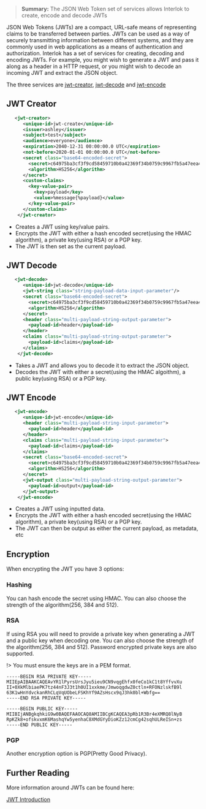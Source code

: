 > **Summary:** The JSON Web Token set of services allows Interlok to create, encode and decode JWTs

JSON Web Tokens (JWTs) are a compact, URL-safe means of representing claims to be transferred between parties. JWTs can be used as a way of securely transmitting information between different systems, and they are commonly used in web applications as a means of authentication and authorization. Interlok has a set of services for creating, decoding and encoding JWTs. For example, you might wish to generate a JWT and pass it along as a header in a HTTP request, or you might wish to decode an incoming JWT and extract the JSON object.

The three services are [jwt-creator][], [jwt-decode][] and [jwt-encode][]

## JWT Creator ##
```xml
   <jwt-creator>
      <unique-id>jwt-create</unique-id>
      <issuer>ashley</issuer>
      <subject>test</subject>
      <audience>everyone</audience>
      <expiration>2040-12-31 00:00:00.0 UTC</expiration>
      <not-before>2020-01-01 00:00:00.0 UTC</not-before>
      <secret class="base64-encoded-secret">
        <secret>c64975ba3cf3f9cd58459710b0a42369f34b0759c9967fb5a47eea488e8bea79</secret>
        <algorithm>HS256</algorithm>
      </secret>
      <custom-claims>
        <key-value-pair>
          <key>payload</key>
          <value>%message{%payload}</value>
        </key-value-pair>
      </custom-claims>
    </jwt-creator>
```
- Creates a JWT using key/value pairs.
- Encrypts the JWT with either a hash encoded secret(using the HMAC algorithm), a private key(using RSA) or a PGP key.
- The JWT is then set as the current payload.

## JWT Decode ##
```xml
   <jwt-decode>
      <unique-id>jwt-decode</unique-id>
      <jwt-string class="string-payload-data-input-parameter"/>
      <secret class="base64-encoded-secret">
        <secret>c64975ba3cf3f9cd58459710b0a42369f34b0759c9967fb5a47eea488e8bea79</secret>
        <algorithm>HS256</algorithm>
      </secret>
      <header class="multi-payload-string-output-parameter">
        <payload-id>header</payload-id>
      </header>
      <claims class="multi-payload-string-output-parameter">
        <payload-id>claims</payload-id>
      </claims>
    </jwt-decode>
```
- Takes a JWT and allows you to decode it to extract the JSON object.
- Decodes the JWT with either a secret(using the HMAC algoithm), a public key(using RSA) or a PGP key.

## JWT Encode ##
```xml
   <jwt-encode>
      <unique-id>jwt-encode</unique-id>
      <header class="multi-payload-string-input-parameter">
        <payload-id>header</payload-id>
      </header>
      <claims class="multi-payload-string-input-parameter">
        <payload-id>claims</payload-id>
      </claims>
      <secret class="base64-encoded-secret">
        <secret>c64975ba3cf3f9cd58459710b0a42369f34b0759c9967fb5a47eea488e8bea79</secret>
        <algorithm>HS256</algorithm>
      </secret>
      <jwt-output class="multi-payload-string-output-parameter">
        <payload-id>output</payload-id>
      </jwt-output>
    </jwt-encode>
```
- Creates a JWT using inputted data.
- Encrypts the JWT with either a hash encoded secret(using the HMAC algorithm), a private key(using RSA) or a PGP key.
- The JWT can then be output as either the current payload, as metadata, etc

## Encryption ##

When encrypting the JWT you have 3 options:

### Hashing ###
You can hash encode the secret using HMAC. You can also choose the strength of the algorithm(256, 384 and 512).

### RSA ###
If using RSA you will need to provide a private key when generating a JWT and a public key when decoding one. You can also choose the strength of the algorithm(256, 384 and 512). Password encrypted private keys are also supported.

!> You must ensure the keys are in a PEM format.

```
-----BEGIN RSA PRIVATE KEY-----
MIIEpAIBAAKCAQEAvYR1lPyrsUrsJyu5ieu9CN9vqgEhfx0feCo1kC1t8YffvvXu
II+0XkMlbiaePK7tz44nF3J3t1h0UI1xxkme/JmwoqgdwZ0ctln+RFONzlskfB9l
63K1wHnYdvckanRhCLqVqUObeLFSKhYf9AZsHscx9qJ3hk0bl+Wbfg==
-----END RSA PRIVATE KEY-----
```
```
-----BEGIN PUBLIC KEY-----
MIIBIjANBgkqhkiG9w0BAQEFAAOCAQ8AMIIBCgKCAQEA3pRb1R3Br4eXMRQ8lNyB
RpKZk8+ofskvxmK6MashqYw5yenhaC8XMdGYyDioKZz12cmCg42sqhULReISn+zs
-----END PUBLIC KEY-----
```

### PGP ###
Another encryption option is PGP(Pretty Good Privacy).

## Further Reading ##

More information around JWTs can be found here:

[JWT Introduction][]


[jwt-creator]: https://nexus.adaptris.net/nexus/content/sites/javadocs/com/adaptris/interlok-json-web-token/4.7-SNAPSHOT/com/adaptris/core/jwt/JWTCreator.html
[jwt-decode]: https://nexus.adaptris.net/nexus/content/sites/javadocs/com/adaptris/interlok-json-web-token/4.7-SNAPSHOT/com/adaptris/core/jwt/JWTDecoder.html
[jwt-encode]: https://nexus.adaptris.net/nexus/content/sites/javadocs/com/adaptris/interlok-json-web-token/4.7-SNAPSHOT/com/adaptris/core/jwt/JWTEncoder.html
[JWT Introduction]: https://jwt.io/introduction